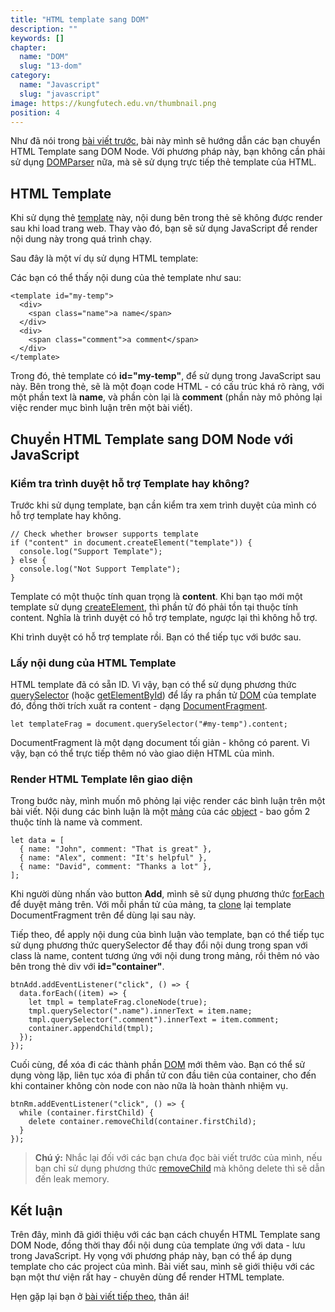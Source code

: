 ```yaml
---
title: "HTML template sang DOM"
description: ""
keywords: []
chapter:
  name: "DOM"
  slug: "13-dom"
category:
  name: "Javascript"
  slug: "javascript"
image: https://kungfutech.edu.vn/thumbnail.png
position: 4
---
```


Như đã nói trong [bài viết trước](/html-string-sang-dom-node-voi-domparser/), bài này mình sẽ hướng dẫn các bạn chuyển HTML Template sang DOM Node. Với phương pháp này, bạn không cần phải sử dụng [DOMParser](https://developer.mozilla.org/en-US/docs/Web/API/DOMParser) nữa, mà sẽ sử dụng trực tiếp thẻ template của HTML.

## HTML Template

Khi sử dụng thẻ [template](https://developer.mozilla.org/en-US/docs/Web/HTML/Element/template) này, nội dung bên trong thẻ sẽ không được render sau khi load trang web. Thay vào đó, bạn sẽ sử dụng JavaScript để render nội dung này trong quá trình chạy.

Sau đây là một ví dụ sử dụng HTML template:

[](https://codepen.io/completejavascript/pen/MVyXyp)

Các bạn có thể thấy nội dung của thẻ template như sau:

    <template id="my-temp">
      <div>
        <span class="name">a name</span>
      </div>
      <div>
        <span class="comment">a comment</span>
      </div>
    </template>

Trong đó, thẻ template có **id="my-temp"**, để sử dụng trong JavaScript sau này. Bên trong thẻ, sẽ là một đoạn code HTML - có cấu trúc khá rõ ràng, với một phần text là **name**, và phần còn lại là **comment** (phần này mô phỏng lại việc render mục bình luận trên một bài viết).

## Chuyển HTML Template sang DOM Node với JavaScript

### Kiểm tra trình duyệt hỗ trợ Template hay không?

Trước khi sử dụng template, bạn cần kiểm tra xem trình duyệt của mình có hỗ trợ template hay không.

    // Check whether browser supports template
    if ("content" in document.createElement("template")) {
      console.log("Support Template");
    } else {
      console.log("Not Support Template");
    }

Template có một thuộc tính quan trọng là **content**. Khi bạn tạo mới một template sử dụng [createElement](https://developer.mozilla.org/en-US/docs/Web/API/Document/createElement), thì phần tử đó phải tồn tại thuộc tính content. Nghĩa là trình duyệt có hỗ trợ template, ngược lại thì không hỗ trợ.

Khi trình duyệt có hỗ trợ template rồi. Bạn có thể tiếp tục với bước sau.

### Lấy nội dung của HTML Template

HTML template đã có sẵn ID. Vì vậy, bạn có thể sử dụng phương thức [querySelector](https://developer.mozilla.org/en-US/docs/Web/API/Document/querySelector) (hoặc [getElementById](https://developer.mozilla.org/en-US/docs/Web/API/Document/getElementById)) để lấy ra phần tử [DOM](/bai-viet/javascript/dom-la-gi) của template đó, đồng thời trích xuất ra content - dạng [DocumentFragment](https://developer.mozilla.org/en-US/docs/Web/API/DocumentFragment).

    let templateFrag = document.querySelector("#my-temp").content;

DocumentFragment là một dạng document tối giản - không có parent. Vì vậy, bạn có thể trực tiếp thêm nó vào giao diện HTML của mình.

### Render HTML Template lên giao diện

Trong bước này, mình muốn mô phỏng lại việc render các bình luận trên một bài viết. Nội dung các bình luận là một [mảng](/bai-viet/javascript/mang-array-trong-javascript) của các [object](/bai-viet/javascript/object-la-gi-object-trong-javascript) - bao gồm 2 thuộc tính là name và comment.

    let data = [
      { name: "John", comment: "That is great" },
      { name: "Alex", comment: "It's helpful" },
      { name: "David", comment: "Thanks a lot" },
    ];

Khi người dùng nhấn vào button **Add**, mình sẽ sử dụng phương thức [forEach](/bai-viet/javascript/tim-hieu-ve-foreach-trong-javascript) để duyệt mảng trên. Với mỗi phần tử của mảng, ta [clone](https://developer.mozilla.org/en-US/docs/Web/API/DOMParser) lại template DocumentFragment trên để dùng lại sau này.

Tiếp theo, để apply nội dung của bình luận vào template, bạn có thể tiếp tục sử dụng phương thức querySelector để thay đổi nội dung trong span với class là name, content tương ứng với nội dung trong mảng, rồi thêm nó vào bên trong thẻ div với **id="container"**.

    btnAdd.addEventListener("click", () => {
      data.forEach((item) => {
        let tmpl = templateFrag.cloneNode(true);
        tmpl.querySelector(".name").innerText = item.name;
        tmpl.querySelector(".comment").innerText = item.comment;
        container.appendChild(tmpl);
      });
    });

Cuối cùng, để xóa đi các thành phần [DOM](/bai-viet/javascript/dom-la-gi) mới thêm vào. Bạn có thể sử dụng vòng lặp, liên tục xóa đi phần tử con đầu tiên của container, cho đến khi container không còn node con nào nữa là hoàn thành nhiệm vụ.

    btnRm.addEventListener("click", () => {
      while (container.firstChild) {
        delete container.removeChild(container.firstChild);
      }
    });

> **Chú ý:** Nhắc lại đối với các bạn chưa đọc bài viết trước của mình, nếu bạn chỉ sử dụng phương thức [removeChild](https://developer.mozilla.org/en-US/docs/Web/API/DOMParser) mà không delete thì sẽ dẫn đến leak memory.

## Kết luận

Trên đây, mình đã giới thiệu với các bạn cách chuyển HTML Template sang DOM Node, đồng thời thay đổi nội dung của template ứng với data - lưu trong JavaScript. Hy vọng với phương pháp này, bạn có thể áp dụng template cho các project của mình. Bài viết sau, mình sẽ giới thiệu với các bạn một thư viện rất hay - chuyên dùng để render HTML template.

Hẹn gặp lại bạn ở [bài viết tiếp theo](/mustache-template-voi-jquery/), thân ái!
